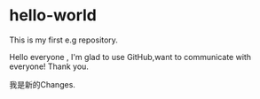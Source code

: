 # hello-world
This is my first e.g repository.

Hello everyone , I'm glad to use GitHub,want to communicate with everyone! Thank you.

我是新的Changes.
